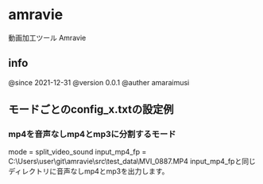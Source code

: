 # amravie
動画加工ツール Amravie

## info
@since 2021-12-31
@version 0.0.1
@auther amaraimusi

## モードごとのconfig_x.txtの設定例

### mp4を音声なしmp4とmp3に分割するモード
mode = split_video_sound
input_mp4_fp = C:\Users\user\git\amravie\src\test_data\MVI_0887.MP4
input_mp4_fpと同じディレクトリに音声なしmp4とmp3を出力します。

